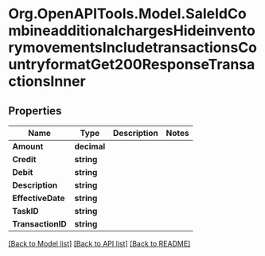 # Org.OpenAPITools.Model.SaleIdCombineadditionalchargesHideinventorymovementsIncludetransactionsCountryformatGet200ResponseTransactionsInner

## Properties

Name | Type | Description | Notes
------------ | ------------- | ------------- | -------------
**Amount** | **decimal** |  | 
**Credit** | **string** |  | 
**Debit** | **string** |  | 
**Description** | **string** |  | 
**EffectiveDate** | **string** |  | 
**TaskID** | **string** |  | 
**TransactionID** | **string** |  | 

[[Back to Model list]](../README.md#documentation-for-models) [[Back to API list]](../README.md#documentation-for-api-endpoints) [[Back to README]](../README.md)

